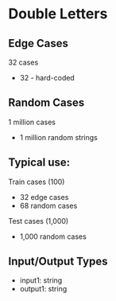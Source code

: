 # Double Letters

## Edge Cases
32 cases
- 32 - hard-coded

## Random Cases
1 million cases
- 1 million random strings

## Typical use:
Train cases (100)
- 32 edge cases
- 68 random cases

Test cases (1,000)
- 1,000 random cases

## Input/Output Types
- input1: string
- output1: string
